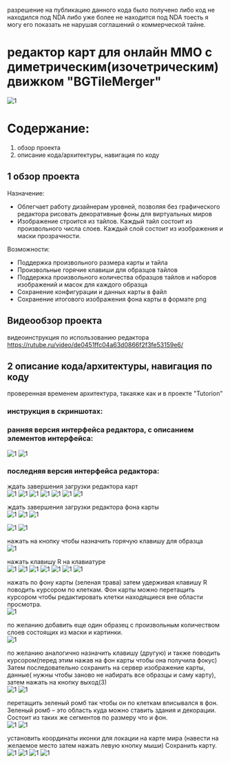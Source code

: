
разрешение на публикацию данного кода было получено либо код не находился под NDA либо уже более не находится под NDA тоесть я могу его показать не нарушая соглашений о коммерческой тайне.

# редактор карт для онлайн ММО с диметрическим(изочетрическим) движком "BGTileMerger"

![1](https://github.com/s2023alek/online-mmo-game-map-editor/blob/e87be97051c87f573f5338f7eb9b3b0d438ece47/README/t.JPG)

# Содержание:
1. обзор проекта
2. описание кода/архитектуры, навигация по коду


## 1 обзор проекта

Назначение:  
- Облегчает работу дизайнерам уровней, позволяя без графического редактора рисовать декоративные фоны для виртуальных миров
- Изображение строится из тайлов. Каждый тайл состоит из произвольного числа слоев. Каждый слой состоит из изображения и маски прозрачности.

Возможности:  
- Поддержка произвольного размера карты и тайла
- Произвольные горячие клавиши для образцов тайлов
- Поддержка произвольного количества образцов тайлов и наборов изображений и масок для каждого образца
- Сохранение конфигурации и данных карты в файл
- Сохранение итогового изображения фона карты в формате png

## Видеообзор проекта

видеоинструкция по использованию редактора 
https://rutube.ru/video/de0451ffc04a63d0866f2f3fe53159e6/



## 2 описание кода/архитектуры, навигация по коду

проверенная временем архитектура, такаяже как и в проекте "Tutorion"


### инструкция в скриншотах:

### ранняя версия интерфейса редактора, с описанием элементов интерфейса:  
![1](https://github.com/s2023alek/online-mmo-game-map-editor/blob/e87be97051c87f573f5338f7eb9b3b0d438ece47/README/appdesc.PNG)
![1](https://github.com/s2023alek/online-mmo-game-map-editor/blob/e87be97051c87f573f5338f7eb9b3b0d438ece47/README/uidesc.PNG)


### последняя версия интерфейса редактора:  


ждать завершения загрузки редактора карт  
![1](https://github.com/s2023alek/online-mmo-game-map-editor/blob/193b6671fdd3d35eea445b8965b2053f60985019/README/0.PNG)
![1](https://github.com/s2023alek/online-mmo-game-map-editor/blob/193b6671fdd3d35eea445b8965b2053f60985019/README/1.PNG)
![1](https://github.com/s2023alek/online-mmo-game-map-editor/blob/193b6671fdd3d35eea445b8965b2053f60985019/README/2.PNG)
![1](https://github.com/s2023alek/online-mmo-game-map-editor/blob/193b6671fdd3d35eea445b8965b2053f60985019/README/3.PNG)
![1](https://github.com/s2023alek/online-mmo-game-map-editor/blob/193b6671fdd3d35eea445b8965b2053f60985019/README/4.PNG)
![1](https://github.com/s2023alek/online-mmo-game-map-editor/blob/193b6671fdd3d35eea445b8965b2053f60985019/README/5.PNG)
![1](https://github.com/s2023alek/online-mmo-game-map-editor/blob/193b6671fdd3d35eea445b8965b2053f60985019/README/6.PNG)

ждать завершения загрузки редактора фона карты  
![1](https://github.com/s2023alek/online-mmo-game-map-editor/blob/193b6671fdd3d35eea445b8965b2053f60985019/README/7.PNG)
![1](https://github.com/s2023alek/online-mmo-game-map-editor/blob/193b6671fdd3d35eea445b8965b2053f60985019/README/8.PNG)
![1](https://github.com/s2023alek/online-mmo-game-map-editor/blob/193b6671fdd3d35eea445b8965b2053f60985019/README/9.PNG)

![1](https://github.com/s2023alek/online-mmo-game-map-editor/blob/193b6671fdd3d35eea445b8965b2053f60985019/README/10.PNG)
![1](https://github.com/s2023alek/online-mmo-game-map-editor/blob/193b6671fdd3d35eea445b8965b2053f60985019/README/11.PNG)

нажать на кнопку чтобы назначить горячую клавишу для образца  
![1](https://github.com/s2023alek/online-mmo-game-map-editor/blob/193b6671fdd3d35eea445b8965b2053f60985019/README/12.PNG)

нажать клавишу R  на клавиатуре  
![1](https://github.com/s2023alek/online-mmo-game-map-editor/blob/193b6671fdd3d35eea445b8965b2053f60985019/README/13.PNG)
![1](https://github.com/s2023alek/online-mmo-game-map-editor/blob/193b6671fdd3d35eea445b8965b2053f60985019/README/14.PNG)
![1](https://github.com/s2023alek/online-mmo-game-map-editor/blob/193b6671fdd3d35eea445b8965b2053f60985019/README/15.PNG)
![1](https://github.com/s2023alek/online-mmo-game-map-editor/blob/193b6671fdd3d35eea445b8965b2053f60985019/README/16.PNG)
![1](https://github.com/s2023alek/online-mmo-game-map-editor/blob/193b6671fdd3d35eea445b8965b2053f60985019/README/17.PNG)
![1](https://github.com/s2023alek/online-mmo-game-map-editor/blob/193b6671fdd3d35eea445b8965b2053f60985019/README/18.PNG)
![1](https://github.com/s2023alek/online-mmo-game-map-editor/blob/193b6671fdd3d35eea445b8965b2053f60985019/README/19.PNG)

нажать по фону карты (зеленая трава) затем удерживая клавишу R поводить курсором по клеткам.
Фон карты можно перетащить курсором чтобы редактировать клетки находящиеся вне области просмотра.  
![1](https://github.com/s2023alek/online-mmo-game-map-editor/blob/193b6671fdd3d35eea445b8965b2053f60985019/README/20.PNG)

по желанию добавить еще один образец с произвольным количеством слоев состоящих из маски и картинки.  
![1](https://github.com/s2023alek/online-mmo-game-map-editor/blob/193b6671fdd3d35eea445b8965b2053f60985019/README/21.PNG)

по желанию аналогично назначить клавишу (другую) и также поводить курсором(перед этим нажав на фон карты чтобы она получила фокус)
Затем последовательно сохранить на сервер изображение карты, данные( нужны чтобы заново не набирать все образцы и саму карту), затем нажать на кнопку выход(3)  
![1](https://github.com/s2023alek/online-mmo-game-map-editor/blob/193b6671fdd3d35eea445b8965b2053f60985019/README/22.PNG)
![1](https://github.com/s2023alek/online-mmo-game-map-editor/blob/193b6671fdd3d35eea445b8965b2053f60985019/README/23.PNG)

перетащить зеленый ромб так чтобы он по клеткам вписывался в фон. Зеленый ромб – это область куда можно ставить здания и декорации. Состоит из таких же сегментов по размеру что и фон.  
![1](https://github.com/s2023alek/online-mmo-game-map-editor/blob/193b6671fdd3d35eea445b8965b2053f60985019/README/24.PNG)
![1](https://github.com/s2023alek/online-mmo-game-map-editor/blob/193b6671fdd3d35eea445b8965b2053f60985019/README/25.PNG)

установить координаты иконки для локации на карте мира (навести на желаемое место затем нажать левую кнопку мыши)
Сохранить карту.  
![1](https://github.com/s2023alek/online-mmo-game-map-editor/blob/193b6671fdd3d35eea445b8965b2053f60985019/README/26.PNG)
![1](https://github.com/s2023alek/online-mmo-game-map-editor/blob/193b6671fdd3d35eea445b8965b2053f60985019/README/27.PNG)
![1](https://github.com/s2023alek/online-mmo-game-map-editor/blob/193b6671fdd3d35eea445b8965b2053f60985019/README/28.PNG)
![1](https://github.com/s2023alek/online-mmo-game-map-editor/blob/193b6671fdd3d35eea445b8965b2053f60985019/README/29.PNG)

